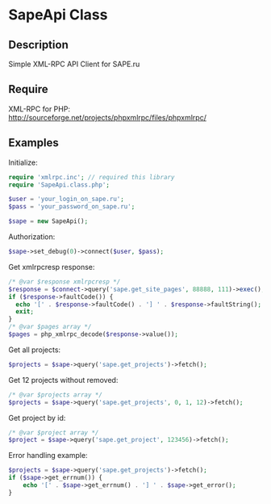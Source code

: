 SapeApi Class
===================

Description
-----------
Simple XML-RPC API Client for SAPE.ru

Require
-------
XML-RPC for PHP: http://sourceforge.net/projects/phpxmlrpc/files/phpxmlrpc/

Examples
--------

Initialize:
```php
require 'xmlrpc.inc'; // required this library
require 'SapeApi.class.php';

$user = 'your_login_on_sape.ru';
$pass = 'your_password_on_sape.ru';

$sape = new SapeApi();
```

Authorization:
```php
$sape->set_debug(0)->connect($user, $pass);
```

Get xmlrpcresp response:
```php
/* @var $response xmlrpcresp */
$response = $connect->query('sape.get_site_pages', 88888, 111)->exec();
if ($response->faultCode()) {
  echo '[' . $response->faultCode() . '] ' . $response->faultString();
  exit;
}
/* @var $pages array */
$pages = php_xmlrpc_decode($response->value());
```

Get all projects:
```php
$projects = $sape->query('sape.get_projects')->fetch();
```

Get 12 projects without removed:
```php
/* @var $projects array */
$projects = $sape->query('sape.get_projects', 0, 1, 12)->fetch();
```

Get project by id:
```php
/* @var $project array */
$project = $sape->query('sape.get_project', 123456)->fetch();
```

Error handling example:
```php
$projects = $sape->query('sape.get_projects')->fetch();
if ($sape->get_errnum()) {
	echo '[' . $sape->get_errnum() . '] ' . $sape->get_error();
}
```